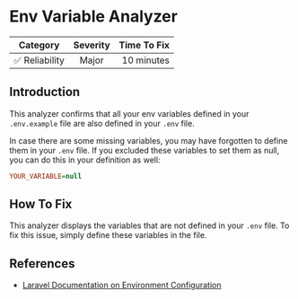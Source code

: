 # Env Variable Analyzer

| Category       | Severity   | Time To Fix  |
| -------------  |:----------:| ------------:|
| :white_check_mark: Reliability | Major | 10 minutes  |

## Introduction

This analyzer confirms that all your env variables defined in your `.env.example` file are also defined in your `.env` file.

In case there are some missing variables, you may have forgotten to define them in your `.env` file. If you excluded these variables to set them as null, you can do this in your definition as well:

```ini
YOUR_VARIABLE=null
```

## How To Fix

This analyzer displays the variables that are not defined in your `.env` file. To fix this issue, simply define these variables in the file.

## References

- [Laravel Documentation on Environment Configuration](https://laravel.com/docs/configuration#environment-configuration)